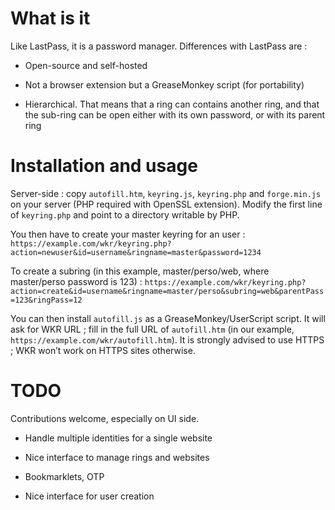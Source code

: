 # What is it

Like LastPass, it is a password manager. Differences with LastPass are :

* Open-source and self-hosted

* Not a browser extension but a GreaseMonkey script (for portability)

* Hierarchical. That means that a ring can contains another ring, and
that the sub-ring can be open either with its own password, or with its
parent ring

# Installation and usage

Server-side : copy `autofill.htm`, `keyring.js`, `keyring.php`
and `forge.min.js` on your server (PHP required with OpenSSL
extension). Modify the first line of `keyring.php` and point to a
directory writable by PHP.

You then have to create your master keyring for an user :
`https://example.com/wkr/keyring.php?action=newuser&id=username&ringname=master&password=1234`

To create a subring (in this example,
master/perso/web, where master/perso password is 123) :
`https://example.com/wkr/keyring.php?action=create&id=username&ringname=master/perso&subring=web&parentPass=123&ringPass=12`

You can then install `autofill.js` as a GreaseMonkey/UserScript script. It
will ask for WKR URL ; fill in the full URL of `autofill.htm` (in our
example, `https://example.com/wkr/autofill.htm`). It is strongly advised
to use HTTPS ; WKR won’t work on HTTPS sites otherwise.

# TODO

Contributions welcome, especially on UI side.

* Handle multiple identities for a single website

* Nice interface to manage rings and websites

* Bookmarklets, OTP

* Nice interface for user creation
